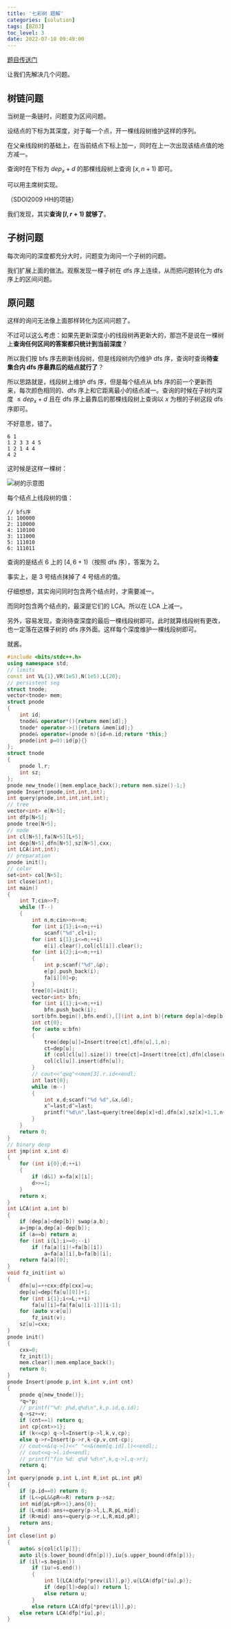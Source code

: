 ```yaml
---
title: '七彩树 题解'
categories: [solution]
tags: [BZOJ]
toc_level: 3
date: 2022-07-18 09:49:00
---
```


[题目传送门](https://hydro.ac/d/bzoj/p/4771/)

让我们先解决几个问题。

## 树链问题

当树是一条链时，问题变为区间问题。

<!--more-->

设结点的下标为其深度，对于每一个点，开一棵线段树维护这样的序列。

在父亲线段树的基础上，在当前结点下标上加一，同时在上一次出现该结点值的地方减一。

查询时在下标为 $dep_x+d$ 的那棵线段树上查询 $[x,n+1)$ 即可。

可以用主席树实现。

（SDOI2009 HH的项链）

我们发现，其实**查询 $[l,r+1)$ 就够了**。

## 子树问题

每次询问的深度都充分大时，问题变为询问一个子树的问题。

我们扩展上面的做法。观察发现一棵子树在 dfs 序上连续，从而把问题转化为 dfs 序上的区间问题。

## 原问题

这样的询问无法像上面那样转化为区间问题了。

不过可以这么考虑：如果先更新深度小的线段树再更新大的，那岂不是说在一棵树上**查询任何区间的答案都只统计到当前深度**？

所以我们按 bfs 序去刷新线段树，但是线段树内仍维护 dfs 序，查询时查询**待查集合内 dfs 序最靠后的结点就行了**？

所以思路就是，线段树上维护 dfs 序，但是每个结点从 bfs 序的前一个更新而来，每次颜色相同的、dfs 序上和它距离最小的结点减一。查询的时候在子树内深度 $\leq dep_x+d$ 且在 dfs 序上最靠后的那棵线段树上查询以 $x$ 为根的子树这段 dfs 序即可。

不好意思，错了。

```
6 1
1 2 3 3 4 5
1 2 1 4 4
4 2
```

这时候是这样一棵树：

![树的示意图](https://hydro.ac/d/bzoj/file/2579/graph.png)

每个结点上线段树的值：

```
// bfs序
1: 100000
2: 110000
4: 110100
3: 111000
5: 111010
6: 111011
```

查询的是结点 $6$ 上的 $[4,6+1)$（按照 dfs 序），答案为 $2$。

事实上，是 $3$ 号结点抹掉了 $4$ 号结点的值。

仔细想想，其实询问同时包含两个结点时，才需要减一。

而同时包含两个结点的，最深是它们的 LCA。所以在 LCA 上减一。

另外，容易发现，查询待查深度的最后一棵线段树即可。此时就算线段树有更改，也一定落在这棵子树的 dfs 序外面。这样每个深度维护一棵线段树即可。

就酱。

```cpp
#include <bits/stdc++.h>
using namespace std;
// limits
const int VL{1},VR(1e5),N(1e5),L{20};
// persistent seg
struct tnode;
vector<tnode> mem;
struct pnode
{
    int id;
    tnode& operator*(){return mem[id];}
    tnode* operator->(){return &mem[id];}
    pnode& operator=(pnode n){id=n.id;return *this;}
    pnode(int p=0):id{p}{}
};
struct tnode
{
    pnode l,r;
    int sz;
};
pnode new_tnode(){mem.emplace_back();return mem.size()-1;}
pnode Insert(pnode,int,int,int);
int query(pnode,int,int,int,int);
// tree
vector<int> e[N+5];
int dfp[N+5];
pnode tree[N+5];
// node
int cl[N+5],fa[N+5][L+5];
int dep[N+5],dfn[N+5],sz[N+5],cxx;
int LCA(int,int);
// preparation
pnode init();
// color
set<int> col[N+5];
int close(int);
int main()
{
    int T;cin>>T;
    while (T--)
    {
        int n,m;cin>>n>>m;
        for (int i{1};i<=n;++i)
            scanf("%d",cl+i);
        for (int i{1};i<=n;++i)
            e[i].clear(),col[cl[i]].clear();
        for (int i{2};i<=n;++i)
        {
            int p;scanf("%d",&p);
            e[p].push_back(i);
            fa[i][0]=p;
        }
        tree[0]=init();
        vector<int> bfn;
        for (int i{1};i<=n;++i)
            bfn.push_back(i);
        sort(bfn.begin(),bfn.end(),[](int a,int b){return dep[a]<dep[b]||dep[a]==dep[b]&&dfn[a]<dfn[b];});
        int ct{0};
        for (auto u:bfn)
        {
            tree[dep[u]]=Insert(tree[ct],dfn[u],1,n);
            ct=dep[u];
            if (col[cl[u]].size()) tree[ct]=Insert(tree[ct],dfn[close(u)],-1,n);
            col[cl[u]].insert(dfn[u]);
        }
        // cout<<"qwq"<<mem[3].r.id<<endl;
        int last{0};
        while (m--)
        {
            int x,d;scanf("%d %d",&x,&d);
            x^=last;d^=last;
            printf("%d\n",last=query(tree[dep[x]+d],dfn[x],sz[x]+1,1,n+1));
        }
    }
    return 0;
}
// binary desp
int jmp(int x,int d)
{
    for (int i{0};d;++i)
    {
        if (d&1) x=fa[x][i];
        d>>=1;
    }
    return x;
}
int LCA(int a,int b)
{
    if (dep[a]<dep[b]) swap(a,b);
    a=jmp(a,dep[a]-dep[b]);
    if (a==b) return a;
    for (int i{L};i>=0;--i)
        if (fa[a][i]!=fa[b][i])
            a=fa[a][i],b=fa[b][i];
    return fa[a][0];
}
void fz_init(int u)
{
    dfn[u]=++cxx;dfp[cxx]=u;
    dep[u]=dep[fa[u][0]]+1;
    for (int i{1};i<=L;++i)
        fa[u][i]=fa[fa[u][i-1]][i-1];
    for (auto v:e[u])
        fz_init(v);
    sz[u]=cxx;
}
pnode init()
{
    cxx=0;
    fz_init(1);
    mem.clear();mem.emplace_back();
    return 0;
}
pnode Insert(pnode p,int k,int v,int cnt)
{
    pnode q{new_tnode()};
    *q=*p;
    // printf("%d: p%d,q%d\n",k,p.id,q.id);
    q->sz+=v;
    if (cnt==1) return q;
    int cp{cnt>>1};
    if (k<=cp) q->l=Insert(p->l,k,v,cp);
    else q->r=Insert(p->r,k-cp,v,cnt-cp);
    // cout<<&(q->l)<<" "<<&(mem[q.id].l)<<endl;;
    // cout<<q->l.id<<endl;
    // printf("fin %d: q%d %d\n",k,q->l,q->r);
    return q;
}
int query(pnode p,int L,int R,int pL,int pR)
{
    if (p.id==0) return 0;
    if (L<=pL&&pR<=R) return p->sz;
    int mid{pL+pR>>1},ans{0};
    if (L<mid) ans+=query(p->l,L,R,pL,mid);
    if (R>mid) ans+=query(p->r,L,R,mid,pR);
    return ans;
}
int close(int p)
{
    auto& s{col[cl[p]]};
    auto il{s.lower_bound(dfn[p])},iu{s.upper_bound(dfn[p])};
    if (il!=s.begin())
        if (iu!=s.end())
        {
            int l{LCA(dfp[*prev(il)],p)},u{LCA(dfp[*iu],p)};
            if (dep[l]>dep[u]) return l;
            else return u;
        }
        else return LCA(dfp[*prev(il)],p);
    else return LCA(dfp[*iu],p);
}
```